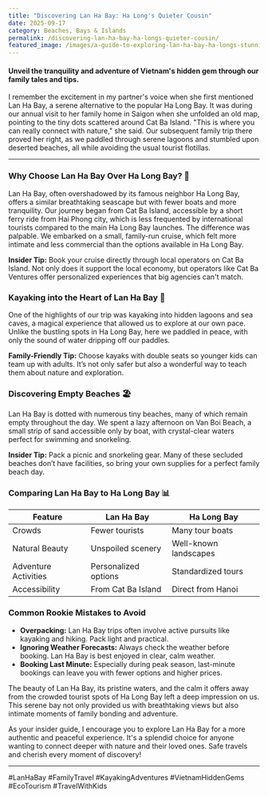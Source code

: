 ```yaml
---
title: "Discovering Lan Ha Bay: Ha Long's Quieter Cousin"
date: 2025-09-17
category: Beaches, Bays & Islands
permalink: /discovering-lan-ha-bay-ha-longs-quieter-cousin/
featured_image: /images/a-guide-to-exploring-lan-ha-bay-ha-longs-stunning-and-crowd-free-sibling-211535.jpg
---
```


#### Unveil the tranquility and adventure of Vietnam's hidden gem through our family tales and tips.

I remember the excitement in my partner's voice when she first mentioned Lan Ha Bay, a serene alternative to the popular Ha Long Bay. It was during our annual visit to her family home in Saigon when she unfolded an old map, pointing to the tiny dots scattered around Cat Ba Island. "This is where you can really connect with nature," she said. Our subsequent family trip there proved her right, as we paddled through serene lagoons and stumbled upon deserted beaches, all while avoiding the usual tourist flotillas.

---

### Why Choose Lan Ha Bay Over Ha Long Bay? 🌊
Lan Ha Bay, often overshadowed by its famous neighbor Ha Long Bay, offers a similar breathtaking seascape but with fewer boats and more tranquility. Our journey began from Cat Ba Island, accessible by a short ferry ride from Hai Phong city, which is less frequented by international tourists compared to the main Ha Long Bay launches. The difference was palpable. We embarked on a small, family-run cruise, which felt more intimate and less commercial than the options available in Ha Long Bay.

**Insider Tip:** Book your cruise directly through local operators on Cat Ba Island. Not only does it support the local economy, but operators like Cat Ba Ventures offer personalized experiences that big agencies can't match.

### Kayaking into the Heart of Lan Ha Bay 🛶
One of the highlights of our trip was kayaking into hidden lagoons and sea caves, a magical experience that allowed us to explore at our own pace. Unlike the bustling spots in Ha Long Bay, here we paddled in peace, with only the sound of water dripping off our paddles.

**Family-Friendly Tip:** Choose kayaks with double seats so younger kids can team up with adults. It’s not only safer but also a wonderful way to teach them about nature and exploration.

### Discovering Empty Beaches 🏖️
Lan Ha Bay is dotted with numerous tiny beaches, many of which remain empty throughout the day. We spent a lazy afternoon on Van Boi Beach, a small strip of sand accessible only by boat, with crystal-clear waters perfect for swimming and snorkeling.

**Insider Tip:** Pack a picnic and snorkeling gear. Many of these secluded beaches don’t have facilities, so bring your own supplies for a perfect family beach day.

### Comparing Lan Ha Bay to Ha Long Bay 📊

| Feature              | Lan Ha Bay            | Ha Long Bay          |
|----------------------|-----------------------|----------------------|
| Crowds               | Fewer tourists        | Many tour boats      |
| Natural Beauty       | Unspoiled scenery     | Well-known landscapes|
| Adventure Activities | Personalized options  | Standardized tours   |
| Accessibility        | From Cat Ba Island    | Direct from Hanoi    |

### Common Rookie Mistakes to Avoid
- **Overpacking:** Lan Ha Bay trips often involve active pursuits like kayaking and hiking. Pack light and practical.
- **Ignoring Weather Forecasts:** Always check the weather before booking. Lan Ha Bay is best enjoyed in clear, calm weather.
- **Booking Last Minute:** Especially during peak season, last-minute bookings can leave you with fewer options and higher prices.

The beauty of Lan Ha Bay, its pristine waters, and the calm it offers away from the crowded tourist spots of Ha Long Bay left a deep impression on us. This serene bay not only provided us with breathtaking views but also intimate moments of family bonding and adventure.

As your insider guide, I encourage you to explore Lan Ha Bay for a more authentic and peaceful experience. It's a splendid choice for anyone wanting to connect deeper with nature and their loved ones. Safe travels and cherish every moment of discovery!

---

#LanHaBay #FamilyTravel #KayakingAdventures #VietnamHiddenGems #EcoTourism #TravelWithKids